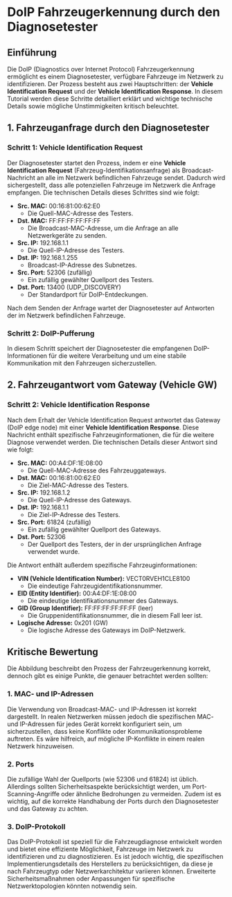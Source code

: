 # DoIP Fahrzeugerkennung durch den Diagnosetester

## Einführung

Die DoIP (Diagnostics over Internet Protocol) Fahrzeugerkennung ermöglicht es einem Diagnosetester, verfügbare Fahrzeuge im Netzwerk zu identifizieren. Der Prozess besteht aus zwei Hauptschritten: der **Vehicle Identification Request** und der **Vehicle Identification Response**. In diesem Tutorial werden diese Schritte detailliert erklärt und wichtige technische Details sowie mögliche Unstimmigkeiten kritisch beleuchtet.

## 1. Fahrzeuganfrage durch den Diagnosetester

### Schritt 1: Vehicle Identification Request

Der Diagnosetester startet den Prozess, indem er eine **Vehicle Identification Request** (Fahrzeug-Identifikationsanfrage) als Broadcast-Nachricht an alle im Netzwerk befindlichen Fahrzeuge sendet. Dadurch wird sichergestellt, dass alle potenziellen Fahrzeuge im Netzwerk die Anfrage empfangen. Die technischen Details dieses Schrittes sind wie folgt:

- **Src. MAC:** 00:16:81:00:62:E0
  - Die Quell-MAC-Adresse des Testers.
- **Dst. MAC:** FF:FF:FF:FF:FF:FF
  - Die Broadcast-MAC-Adresse, um die Anfrage an alle Netzwerkgeräte zu senden.
- **Src. IP:** 192.168.1.1
  - Die Quell-IP-Adresse des Testers.
- **Dst. IP:** 192.168.1.255
  - Broadcast-IP-Adresse des Subnetzes.
- **Src. Port:** 52306 (zufällig)
  - Ein zufällig gewählter Quellport des Testers.
- **Dst. Port:** 13400 (UDP_DISCOVERY)
  - Der Standardport für DoIP-Entdeckungen.

Nach dem Senden der Anfrage wartet der Diagnosetester auf Antworten der im Netzwerk befindlichen Fahrzeuge.

### Schritt 2: DoIP-Pufferung

In diesem Schritt speichert der Diagnosetester die empfangenen DoIP-Informationen für die weitere Verarbeitung und um eine stabile Kommunikation mit den Fahrzeugen sicherzustellen.

## 2. Fahrzeugantwort vom Gateway (Vehicle GW)

### Schritt 2: Vehicle Identification Response

Nach dem Erhalt der Vehicle Identification Request antwortet das Gateway (DoIP edge node) mit einer **Vehicle Identification Response**. Diese Nachricht enthält spezifische Fahrzeuginformationen, die für die weitere Diagnose verwendet werden. Die technischen Details dieser Antwort sind wie folgt:

- **Src. MAC:** 00:A4:DF:1E:08:00
  - Die Quell-MAC-Adresse des Fahrzeuggateways.
- **Dst. MAC:** 00:16:81:00:62:E0
  - Die Ziel-MAC-Adresse des Testers.
- **Src. IP:** 192.168.1.2
  - Die Quell-IP-Adresse des Gateways.
- **Dst. IP:** 192.168.1.1
  - Die Ziel-IP-Adresse des Testers.
- **Src. Port:** 61824 (zufällig)
  - Ein zufällig gewählter Quellport des Gateways.
- **Dst. Port:** 52306
  - Der Quellport des Testers, der in der ursprünglichen Anfrage verwendet wurde.

Die Antwort enthält außerdem spezifische Fahrzeuginformationen:

- **VIN (Vehicle Identification Number):** VECT0RVEH1CLE8100
  - Die eindeutige Fahrzeugidentifikationsnummer.
- **EID (Entity Identifier):** 00:A4:DF:1E:08:00
  - Die eindeutige Identifikationsnummer des Gateways.
- **GID (Group Identifier):** FF:FF:FF:FF:FF:FF (leer)
  - Die Gruppenidentifikationsnummer, die in diesem Fall leer ist.
- **Logische Adresse:** 0x201 (GW)
  - Die logische Adresse des Gateways im DoIP-Netzwerk.

## Kritische Bewertung

Die Abbildung beschreibt den Prozess der Fahrzeugerkennung korrekt, dennoch gibt es einige Punkte, die genauer betrachtet werden sollten:

### 1. MAC- und IP-Adressen

Die Verwendung von Broadcast-MAC- und IP-Adressen ist korrekt dargestellt. In realen Netzwerken müssen jedoch die spezifischen MAC- und IP-Adressen für jedes Gerät korrekt konfiguriert sein, um sicherzustellen, dass keine Konflikte oder Kommunikationsprobleme auftreten. Es wäre hilfreich, auf mögliche IP-Konflikte in einem realen Netzwerk hinzuweisen.

### 2. Ports

Die zufällige Wahl der Quellports (wie 52306 und 61824) ist üblich. Allerdings sollten Sicherheitsaspekte berücksichtigt werden, um Port-Scanning-Angriffe oder ähnliche Bedrohungen zu vermeiden. Zudem ist es wichtig, auf die korrekte Handhabung der Ports durch den Diagnosetester und das Gateway zu achten.

### 3. DoIP-Protokoll

Das DoIP-Protokoll ist speziell für die Fahrzeugdiagnose entwickelt worden und bietet eine effiziente Möglichkeit, Fahrzeuge im Netzwerk zu identifizieren und zu diagnostizieren. Es ist jedoch wichtig, die spezifischen Implementierungsdetails des Herstellers zu berücksichtigen, da diese je nach Fahrzeugtyp oder Netzwerkarchitektur variieren können. Erweiterte Sicherheitsmaßnahmen oder Anpassungen für spezifische Netzwerktopologien könnten notwendig sein.

